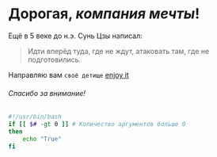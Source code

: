 # Дорогая, ***компания мечты***!
Ещё в 5 веке до н.э. Сунь Цзы написал:
> Идти вперёд туда, где не ждут, атаковать там, где не подготовились.

Направляю вам `своё детище`
[enjoy it](https://github.com/bryack/test/blob/main/HW_1_Terminal.md)


###### Спасибо за внимание!

``` bash
#!/usr/bin/bash
if [[ $# -gt 0 ]] # Количество аргументов больше 0
then
    echo "True"
fi
```